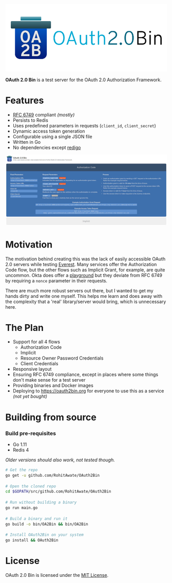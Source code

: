 ![banner](public/static/banner.png)

**OAuth 2.0 Bin** is a test server for the OAuth 2.0 Authorization Framework.

# Features
- [RFC 6749](https://tools.ietf.org/html/rfc6749) compliant _(mostly)_
- Persists to Redis
- Uses predefined parameters in requests (`client_id`, `client_secret`)
- Dynamic access token generation
- Configurable using a single JSON file
- Written in Go
- No dependencies except [redigo](https://github.com/gomodule/redigo)

![banner](public/static/home.jpg)

# Motivation
The motivation behind creating this was the lack of easily accessible OAuth 2.0 servers while testing [Everest](https://github.com/RohitAwate/Everest).
Many services offer the Authorization Code flow, but the other flows such as Implicit Grant, for example, are quite uncommon. Okta does offer a [playground](https://www.oauth.com/playground/)
but they deviate from RFC 6749 by requiring a `nonce` parameter in their requests.

There are much more robust servers out there, but I wanted to get my hands dirty and write one myself. This helps me learn
and does away with the complexity that a 'real' library/server would bring, which is unnecessary here.

# The Plan
- Support for all 4 flows
  - Authorization Code
  - Implicit
  - Resource Owner Password Credentials
  - Client Credentials
- Responsive layout
- Ensuring RFC 6749 compliance, except in places where some things don't make sense for a test server
- Providing binaries and Docker images
- Deploying to https://oauth2bin.org for everyone to use this as a service _(not yet bought)_

# Building from source
### Build pre-requisites
- Go 1.11
- Redis 4

_Older versions should also work, not tested though._

```bash
# Get the repo
go get -u github.com/RohitAwate/OAuth2Bin

# Open the cloned repo
cd $GOPATH/src/github.com/RohitAwate/OAuth2Bin

# Run without building a binary
go run main.go

# Build a binary and run it
go build -o bin/OA2Bin && bin/OA2Bin

# Install OAuth2Bin on your system
go install && OAuth2Bin
```

# License
OAuth 2.0 Bin is licensed under the [MIT License](LICENSE).
